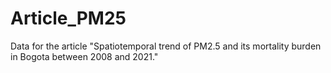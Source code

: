# Article_PM25
Data for the article "Spatiotemporal trend of PM2.5 and its mortality burden in Bogota between 2008 and 2021."
